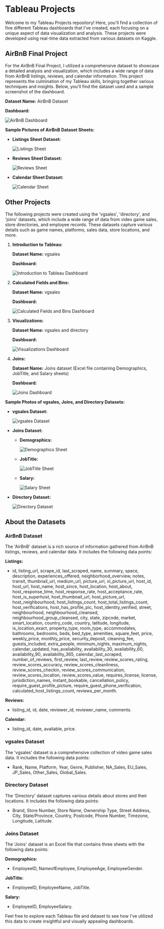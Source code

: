 # Tableau Projects

Welcome to my Tableau Projects repository! Here, you'll find a collection of five different Tableau dashboards that I've created, each focusing on a unique aspect of data visualization and analysis. These projects were developed using real-time data extracted from various datasets on Kaggle.

## AirBnB Final Project

For the AirBnB Final Project, I utilized a comprehensive dataset to showcase a detailed analysis and visualization, which includes a wide range of data from AirBnB listings, reviews, and calendar information. This project represents the culmination of my Tableau skills, bringing together various techniques and insights. Below, you'll find the dataset used and a sample screenshot of the dashboard.

**Dataset Name:** AirBnB Dataset

**Dashboard:**

![AirBnB Dashboard](https://github.com/bhuvanesh2235/Tableau/blob/main/Images/AirBnB%20Final%20Project.png)

**Sample Pictures of AirBnB Dataset Sheets:**

- **Listings Sheet Dataset:**

  ![Listings Sheet](https://github.com/bhuvanesh2235/Tableau/blob/main/Images/Listings%20Sheet%20Dataset.png)

- **Reviews Sheet Dataset:**

  ![Reviews Sheet](https://github.com/bhuvanesh2235/Tableau/blob/main/Images/Reviews%20Sheet%20Dataset.png)

- **Calendar Sheet Dataset:**

  ![Calendar Sheet](https://github.com/bhuvanesh2235/Tableau/blob/main/Images/Calendar%20Sheet%20Dataset.png)

## Other Projects

The following projects were created using the 'vgsales', 'directory', and 'joins' datasets, which include a wide range of data from video game sales, store directories, and employee records. These datasets capture various details such as game names, platforms, sales data, store locations, and more.

1. **Introduction to Tableau:**

   **Dataset Name:** vgsales  

   **Dashboard:**

   ![Introduction to Tableau Dashboard](https://github.com/bhuvanesh2235/Tableau/blob/main/Images/Introduction%20to%20Tableau%20.png)

2. **Calculated Fields and Bins:**

   **Dataset Name:** vgsales  

   **Dashboard:**

   ![Calculated Fields and Bins Dashboard](https://github.com/bhuvanesh2235/Tableau/blob/main/Images/Calculated%20Fields%20and%20Bins%20.png)

3. **Visualizations:**

   **Dataset Name:** vgsales and directory  

   **Dashboard:**

   ![Visualizations Dashboard](https://github.com/bhuvanesh2235/Tableau/blob/main/Images/Visualizations.png)

4. **Joins:**

   **Dataset Name:** Joins dataset (Excel file containing Demographics, JobTitle, and Salary sheets)  

   **Dashboard:**

   ![Joins Dashboard](https://github.com/bhuvanesh2235/Tableau/blob/main/Images/Joins%20.png)

**Sample Photos of vgsales, Joins, and Directory Datasets:**

- **vgsales Dataset:**

  ![vgsales Dataset](https://github.com/bhuvanesh2235/Tableau/blob/main/Images/Vgsales%20Dataset.png)

- **Joins Dataset:**

  - **Demographics:**

    ![Demographics Sheet](https://github.com/bhuvanesh2235/Tableau/blob/main/Images/Demographics%20Sheet%20Dataset.png)

  - **JobTitle:**

    ![JobTitle Sheet](https://github.com/bhuvanesh2235/Tableau/blob/main/Images/JobTitle%20Sheet%20Dataset.png)

  - **Salary:**

    ![Salary Sheet](https://github.com/bhuvanesh2235/Tableau/blob/main/Images/Salary%20Sheet%20Dataset.png)

- **Directory Dataset:**

  ![Directory Dataset](https://github.com/bhuvanesh2235/Tableau/blob/main/Images/Directory%20Dataset.png)

## About the Datasets

### AirBnB Dataset

The 'AirBnB' dataset is a rich source of information gathered from AirBnB listings, reviews, and calendar data. It includes the following data points:

**Listings:**
- id, listing_url, scrape_id, last_scraped, name, summary, space, description, experiences_offered, neighborhood_overview, notes, transit, thumbnail_url, medium_url, picture_url, xl_picture_url, host_id, host_url, host_name, host_since, host_location, host_about, host_response_time, host_response_rate, host_acceptance_rate, host_is_superhost, host_thumbnail_url, host_picture_url, host_neighbourhood, host_listings_count, host_total_listings_count, host_verifications, host_has_profile_pic, host_identity_verified, street, neighbourhood, neighbourhood_cleansed, neighbourhood_group_cleansed, city, state, zipcode, market, smart_location, country_code, country, latitude, longitude, is_location_exact, property_type, room_type, accommodates, bathrooms, bedrooms, beds, bed_type, amenities, square_feet, price, weekly_price, monthly_price, security_deposit, cleaning_fee, guests_included, extra_people, minimum_nights, maximum_nights, calendar_updated, has_availability, availability_30, availability_60, availability_90, availability_365, calendar_last_scraped, number_of_reviews, first_review, last_review, review_scores_rating, review_scores_accuracy, review_scores_cleanliness, review_scores_checkin, review_scores_communication, review_scores_location, review_scores_value, requires_license, license, jurisdiction_names, instant_bookable, cancellation_policy, require_guest_profile_picture, require_guest_phone_verification, calculated_host_listings_count, reviews_per_month.

**Reviews:**
- listing_id, id, date, reviewer_id, reviewer_name, comments.

**Calendar:**
- listing_id, date, available, price.

### vgsales Dataset

The 'vgsales' dataset is a comprehensive collection of video game sales data. It includes the following data points:

- Rank, Name, Platform, Year, Genre, Publisher, NA_Sales, EU_Sales, JP_Sales, Other_Sales, Global_Sales.

### Directory Dataset

The 'Directory' dataset captures various details about stores and their locations. It includes the following data points:

- Brand, Store Number, Store Name, Ownership Type, Street Address, City, State/Province, Country, Postcode, Phone Number, Timezone, Longitude, Latitude.

### Joins Dataset

The 'Joins' dataset is an Excel file that contains three sheets with the following data points:

**Demographics:**
- EmployeeID, NameofEmployee, EmployeeAge, EmployeeGender.

**JobTitle:**
- EmployeeID, EmployeeName, JobTitle.

**Salary:**
- EmployeeID, EmployeeSalary.

Feel free to explore each Tableau file and dataset to see how I've utilized this data to create insightful and visually appealing dashboards.

